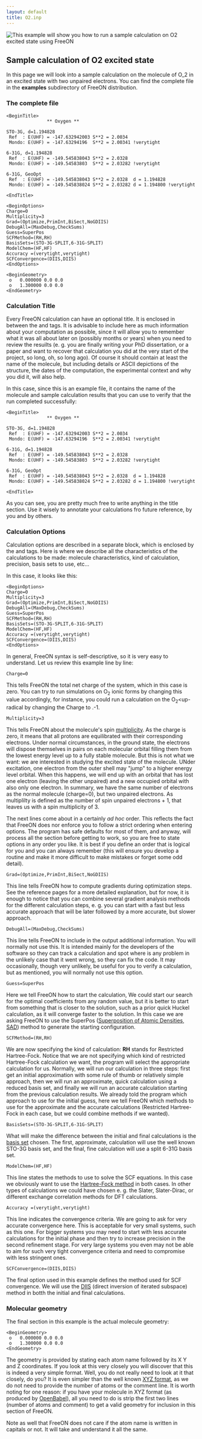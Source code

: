 ```yaml
---
layout: default
title: O2.inp
---
```


![This example will show you how to run a sample calculation on O2 excited state using [FreeON](http://freeon.org)](images/O2.png "This example will show you how to run a sample calculation on O2 excited state using FreeON")

Sample calculation of O2 excited state
--------------------------------------

In this page we will look into a sample calculation on the molecule of O_2 in
an excited state with two unpaired electrons. You can find the complete file
in the **examples** subdirectory of FreeON distribution.

### The complete file

    <BeginTitle>
                   ** Oxygen **

    STO-3G, d=1.194828
     Ref  : E(UHF) = -147.632942003 S**2 = 2.0034
     Mondo: E(UHF) = -147.63294196  S**2 = 2.00341 !verytight

    6-31G, d=1.194828
     Ref  : E(UHF) = -149.545838043 S**2 = 2.0328
     Mondo: E(UHF) = -149.54583803  S**2 = 2.03282 !verytight

    6-31G, GeoOpt
     Ref  : E(UHF) = -149.545838043 S**2 = 2.0328  d = 1.194828
     Mondo: E(UHF) = -149.545838024 S**2 = 2.03282 d = 1.194800 !verytight

    <EndTitle>

    <BeginOptions>
    Charge=0
    Multiplicity=3
    Grad=(Optimize,PrimInt,BiSect,NoGDIIS)
    DebugAll=(MaxDebug,CheckSums)
    Guess=SuperPos
    SCFMethod=(RH,RH)
    BasisSets=(STO-3G-SPLIT,6-31G-SPLIT)
    ModelChem=(HF,HF)
    Accuracy =(verytight,verytight)
    SCFConvergence=(DIIS,DIIS)
    <EndOptions>

    <BeginGeometry>
     o   0.000000 0.0 0.0 
     o   1.300000 0.0 0.0 
    <EndGeometry>

### Calculation Title

Every FreeON calculation can have an optional title. It is enclosed in between
the *<BeginTitle>* and *<EndTitle>* tags. It is advisable to include here as
much information about your computation as possible, since it will allow you
to remember what it was all about later on (possibly months or years) when you
need to review the resuilts (e. g. you are finally writing your PhD
dissertation, or a paper and want to recover that calculation you did at the
very start of the project, so long, oh, so long ago). Of course it should
contain at least the name of the molecule, but including details or ASCII
depictions of the structure, the dates of the computation, the experimental
context and why you did it, will also help.

In this case, since this is an example file, it contains the name of the
molecule and sample calculation results that you can use to verify that the
run completed successfully:

    <BeginTitle>
                   ** Oxygen **

    STO-3G, d=1.194828
     Ref  : E(UHF) = -147.632942003 S**2 = 2.0034
     Mondo: E(UHF) = -147.63294196  S**2 = 2.00341 !verytight

    6-31G, d=1.194828
     Ref  : E(UHF) = -149.545838043 S**2 = 2.0328
     Mondo: E(UHF) = -149.54583803  S**2 = 2.03282 !verytight

    6-31G, GeoOpt
     Ref  : E(UHF) = -149.545838043 S**2 = 2.0328  d = 1.194828
     Mondo: E(UHF) = -149.545838024 S**2 = 2.03282 d = 1.194800 !verytight

    <EndTitle>

As you can see, you are pretty much free to write anything in the title
section. Use it wisely to annotate your calculations fro future reference, by
you and by others.

### Calculation Options

Calculation options are described in a separate block, which is enclosed by
the *<BeginOptions>* and *<EndOptions>* tags. Here is where we describe all
the characteristics of the calculations to be made: molecule characteristics,
kind of calculation, precision, basis sets to use, etc...

In this case, it looks like this:

    <BeginOptions>
    Charge=0
    Multiplicity=3
    Grad=(Optimize,PrimInt,BiSect,NoGDIIS)
    DebugAll=(MaxDebug,CheckSums)
    Guess=SuperPos
    SCFMethod=(RH,RH)
    BasisSets=(STO-3G-SPLIT,6-31G-SPLIT)
    ModelChem=(HF,HF)
    Accuracy =(verytight,verytight)
    SCFConvergence=(DIIS,DIIS)
    <EndOptions>

In general, FreeON syntax is self-descriptive, so it is very easy to
understand. Let us review this example line by line:

    Charge=0

This tells FreeON the total net charge of the system, which in this case is
zero. You can try to run simulations on O<sub>2</sub> ionic forms by changing
this value accordingly, for instance, you could run a calculation on the
O<sub>2</sub><up-</sub> radical by changing the Charge to .-1.

    Multiplicity=3

This tells FreeON about the molecule's spin
[multiplicity](http://en.wikipedia.org/wiki/Multiplicity_(chemistry)). As the
charge is zero, it means that all protons are equilibrated with their
corresponding electrons. Under normal circumstances, in the ground state, the
electrons will dispose themselves in pairs on each molecular orbital filling
them from the lowest energy level up to a fully stable molecule. But this is
not what we want: we are interested in studying the excited state of the
molecule. UNder excitation, one electron from the outer shell may "jump" to a
higher energy level orbital. When this happens, we will end up with an orbital
that has lost one electron (leaving the other unpaired) and a new occupied
orbital with also only one electron. In summary, we have the same number of
electrons as the normal molecule (charge=0), but two unpaired electrons. As
multiplilty is defined as the number of spin unpaired electrons + 1, that
leaves us with a spin multiplicity of 3.

The next lines come about in a certainly *ad hoc* order. This reflects the
fact that FreeON does nor enforce you to follow a strict ordering when
entering options. The program has safe defaults for most of them, and anyway,
will process all the section before getting to work, so you are free to state
options in any order you like. It is best if you define an order that is
logical for you and you can always remember (this will ensure you develop a
routine and make it more difficult to make mistakes or forget some odd
detail).

    Grad=(Optimize,PrimInt,BiSect,NoGDIIS)

This line tells FreeON how to compute gradients during optimization steps. See
the reference pages for a more detailed explanation, but for now, it is enough
to notice that you can combine several gradient analysis methods for the
different calculation steps, e. g. you can start with a fast but less accurate
approach that will be later followed by a more accurate, but slower approach.

    DebugAll=(MaxDebug,CheckSums)

This line tells FreeON to include in the output additional information. You
will normally not use this. It is intended mainly for the developers of the
software so they can track a calculation and spot where is any problem in the
unlikely case that it went wrong, so they can fix the code. It may
occasionally, though very unlikely, be useful for you to verify a calculation,
but as mentioned, you will normally not use this option.

    Guess=SuperPos

Here we tell FreeON how to start the calculation, We could start our search
for the optimal coefficients from any random value, but it is better to start
from something that is closer to the solution, such as a prior quick Huckel
calculation, as it will converge faster to the solution. In this case we are
asking FreeON to use the SuperPos ([Superposition of Atomic Densities,
SAD](http://igitur-archive.library.uu.nl/chem/2007-0302-200920/pdf18.pdf))
method to generate the starting configuration.

    SCFMethod=(RH,RH)

We are now specifying the kind of calculation: **RH** stands for Restricted
Hartree-Fock. Notice that we are not specifying which kind of restricted
Hartree-Fock calculation we want, the program will select the appropriate
calculation for us. Normally, we will run our calculation in three steps:
first get an initial approximation with some rule of thumb or relatively
simple approach, then we will run an approximate, quick calculation using a
reduced basis set, and finally we will run an accurate calculation starting
from the previous calculation results. We already told the program which
approach to use for the initial guess, here we tell FreeON which methods to
use for the approximate and the accurate calculations (Restricted Hartree-Fock
in each case, but we could combine methods if we wanted).

    BasisSets=(STO-3G-SPLIT,6-31G-SPLIT)

What will make the difference between the initial and final calculations is
the [basis set](http://en.wikipedia.org/wiki/Basis_set_(chemistry)) chosen.
The first, approximate, calculation will use the well known STO-3G basis set,
and the final, fine calculation will use a split 6-31G basis set.

    ModelChem=(HF,HF)

This line states the methods to use to solve the SCF equations. In this case
we obviously want to use the [Hartree-Fock
method](http://en.wikipedia.org/wiki/Hartree–Fock_method) in both cases. In
other types of calculations we could have chosen e. g. the Slater,
Slater-Dirac, or different exchange correlation methods for DFT calculations.

    Accuracy =(verytight,verytight)

This line indicates the convergence criteria. We are going to ask for very
accurate convergence here. This is acceptable for very small systems, such as
this one. For bigger systems you may need to start with less accurate
calculations for the initial phase and then try to increase precision in the
second refinement stage. For very large systems you even may not be able to
aim for such very tight convergence criteria and need to compromise with less
stringent ones.

    SCFConvergence=(DIIS,DIIS)

The final option used in this example defines the method used for SCF
convergence. We will use the [DIIS](http://en.wikipedia.org/wiki/DIIS) (direct
inversion of iterated subspace) method in botth the initial and final
calculations.

### Molecular geometry

The final section in this example is the actual molecule geometry:

    <BeginGeometry>
     o   0.000000 0.0 0.0 
     o   1.300000 0.0 0.0 
    <EndGeometry>

The geometry is provided by stating each atom name followed by its X Y and Z
coordinates. If you look at this very closely you will discover that this is
indeed a very simple format. Well, you do not really need to look at it that
closely, do you? It is even simpler than the well known [XYZ
format](http://en.wikipedia.org/wiki/XYZ_file_format), as we do not need to
provide the number of atoms or the comment line. It is worth noting for one
reason: if you have your molecule in XYZ format (as produced by
[OpenBabel](http://en.wikipedia.org/wiki/OpenBabel)), all you need to do is
strip the first two lines (number of atoms and comment) to get a valid
geometry for inclusion in this section of FreeON.

Note as well that FreeON does not care if the atom name is written in capitals
or not. It will take and understand it all the same.
